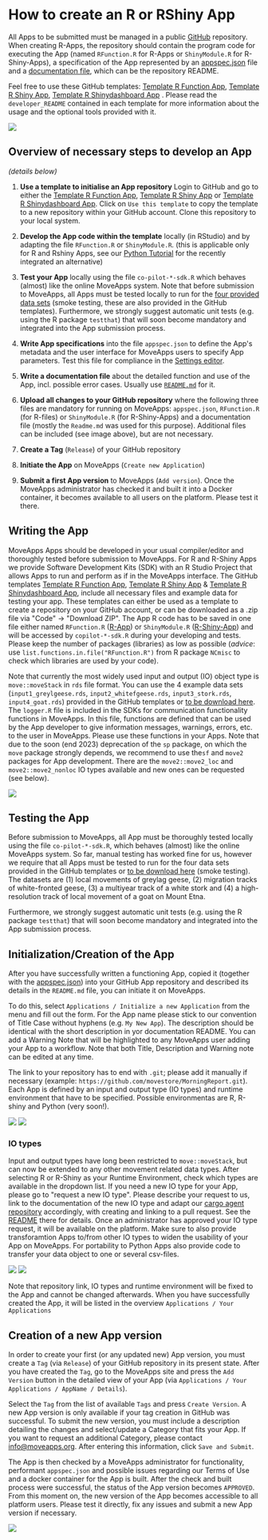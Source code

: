 # How to create an R or RShiny App

All Apps to be submitted must be managed in a public [GitHub](https://github.com) repository. When creating R-Apps, the repository should contain the program code for executing the App (named `RFunction.R` for R-Apps or `ShinyModule.R` for R-Shiny-Apps), a specification of the App represented by an [appspec.json](appspec.md) file and a [documentation file](README_file_description.md), which can be the repository README. 

Feel free to use these GitHub templates: [Template R Function App](https://github.com/movestore/Template_R_Function_App ':ignore'), [Template R Shiny App](https://github.com/movestore/Template_R_Shiny_App ':ignore'), [Template R Shinydashboard App](https://github.com/movestore/Template_R_Shinydashboard_App ':ignore') . Please read the `developer_README` contained in each template for more information about the usage and the optional tools provided with it.
     

![](../files/R_template.png)


## Overview of necessary steps to develop an App
*(details below)*

1. **Use a template to initialise an App repository** Login to GitHub and go to either the [Template R Function App](https://github.com/movestore/Template_R_Function_App ':ignore'), [Template R Shiny App](https://github.com/movestore/Template_R_Shiny_App ':ignore') or [Template R Shinydashboard App](https://github.com/movestore/Template_R_Shinydashboard_App ':ignore'). Click on `Use this template` to copy the template to a new repository within your GitHub account. Clone this repository to your local system.

1. **Develop the App code within the template** locally (in RStudio) and by adapting the file `RFunction.R` or `ShinyModule.R`. (this is applicable only for R and Rshiny Apps, see our [Python Tutorial](create_py_app.md) for the recently integrated an alternative)

2. **Test your App** locally using the file `co-pilot-*-sdk.R` which behaves (almost) like the online MoveApps system. Note that before submission to MoveApps, all Apps must be tested locally to run for the [four provided data sets](https://docs.moveapps.org/files/inputs_MoveApps_SmokeTesting_Nov2022.zip) (smoke testing, these are also provided in the GitHub templates). Furthermore, we strongly suggest automatic unit tests (e.g. using the R package `testthat`) that will soon become mandatory and integrated into the App submission process.  

3. **Write App specifications** into the file `appspec.json` to define the App's metadata and the user interface for MoveApps users to specify App parameters. Test this file for compliance in the [Settings editor](https://www.moveapps.org/apps/settingseditor ':ignore').

4. **Write a documentation file** about the detailed function and use of the App, incl. possible error cases. Usually use [`README.md`](README_file_description.md) for it.

5. **Upload all changes to your GitHub repository** where the following three files are mandatory for running on MoveApps: `appspec.json`, `RFunction.R` (for R-files) or `ShinyModule.R` (for R-Shiny-Apps) and a documentation file (mostly the `Readme.md` was used for this purpose). Additional files can be included (see image above), but are not necessary.

6. **Create a Tag** (`Release`) of your GitHub repository

7. **Initiate the App** on MoveApps (`Create new Application`)

8. **Submit a first App version** to MoveApps (`Add version`). Once the MoveApps administrator has checked it and built it into a Docker container, it becomes available to all users on the platform. Please test it there.


## Writing the App
MoveApps Apps should be developed in your usual compiler/editor and thoroughly tested before submission to MoveApps. For R and R-Shiny Apps we provide Software Development Kits (SDK) with an R Studio Project that allows Apps to run and perform as if in the MoveApps interface. The GitHub templates [Template R Function App](https://github.com/movestore/Template_R_Function_App ':ignore'), [Template R Shiny App](https://github.com/movestore/Template_R_Shiny_App ':ignore') & [Template R Shinydashboard App](https://github.com/movestore/Template_R_Shinydashboard_App ':ignore'), include all necessary files and example data for testing your app. These templates can either be used as a template to create a repository on your GitHub account, or can be downloaded as a .zip file via "Code" -> "Download ZIP". 
The App R code has to be saved in one file either named `RFunction.R` ([R-App](copilot-r-sdk.md)) or `ShinyModule.R` ([R-Shiny-App](copilot-shiny-sdk.md)) and will be accessed by `copilot-*-sdk.R` during your developing and tests. Please keep the number of packages (libraries) as low as possible (*advice*: use `list.functions.in.file("RFunction.R")` from R package `NCmisc` to check which libraries are used by your code).

Note that currently the most widely used input and output (IO) object type is `move::moveStack` in `rds` file format. You can use the 4 example data sets (`input1_greylgeese.rds`, `input2_whitefgeese.rds`, `input3_stork.rds`, `input4_goat.rds`) provided in the GitHub templates or [to be download here](https://docs.moveapps.org/files/inputs_MoveApps_SmokeTesting_Nov2022.zip). The `logger.R` file is included in the SDKs for communication functionality functions in MoveApps. In this file, functions are defined that can be used by the App developer to give information messages, warnings, errors, etc. to the user in MoveApps. Please use these functions in your Apps. Note that due to the soon (end 2023) deprecation of the `sp` package, on which the `move` package strongly depends, we recommend to use  the`sf` and `move2` packages for App development. There are the `move2::move2_loc` and `move2::move2_nonloc` IO types available and new ones can be requested (see below).

![](../files/Appdevel_rstudio.png)

## Testing the App
Before submission to MoveApps, all App must be thoroughly tested locally using the file `co-pilot-*-sdk.R`, which behaves (almost) like the online MoveApps system. So far, manual testing has worked fine for us, however we require that all Apps must be tested to run for the four data sets provided in the GitHub templates or [to be download here](https://docs.moveapps.org/files/inputs_MoveApps_SmokeTesting_Nov2022.zip) (smoke testing). The datasets are (1) local movements of greylag geese, (2) migration tracks of white-fronted geese, (3) a multiyear track of a white stork and (4) a high-resolution track of local movement of a goat on Mount Etna. 

Furthermore, we strongly suggest automatic unit tests (e.g. using the R package `testthat`) that will soon become mandatory and integrated into the App submission process.  

## Initialization/Creation of the App
After you have successfully written a functioning App, copied it (together with the [appspec.json](appspec.md)) into your GitHub App repository and described its details in the `README.md` file, you can initiate it on MoveApps.

To do this, select `Applications / Initialize a new Application` from the menu and fill out the form. For the App name please stick to our convention of Title Case without hyphens (e.g. `My New App`). The description should be identical with the short description in yor documentation README. You can add a Warning Note that will be highlighted to any MoveApps user adding your App to a workflow. Note that both Title, Description and Warning note can be edited at any time.

The link to your repository has to end with `.git`; please add it manually if necessary (example: `https://github.com/movestore/MorningReport.git`). 
Each App is defined by an input and output type (IO types) and runtime environment that have to be specified. Possible environmentas are R, R-shiny and Python (very soon!). 

![](../files/initializeApp.png)
![](../files/InitApp_IOtype.png)


### IO types
Input and output types have long been restricted to `move::moveStack`, but can now be extended to any other movement related data types. After selecting R or R-Shiny as your Runtime Environment, check which types are available in the dropdown list. If you need a new IO type for your App, please go to "request a new IO type". Please describe your request to us, link to the documentation of the new IO type and adapt our [cargo agent repository](https://github.com/movestore/cargo-agent-r) accordingly, with creating and linking to a pull request. See the [README](https://github.com/movestore/cargo-agent-r#readme) there for details. Once an administrator has approved your IO type request, it will be available on the platform. Make sure to also provide transforamtion Apps to/from other IO types to widen the usability of your App on MoveApps. For portability to Python Apps also provide code to transfer your data object to one or several csv-files.

![](../files/ReqNewIOtype.png)
![](../files/ReqNewIOtype2.png)

Note that repository link, IO types and runtime environment will be fixed to the App and cannot be changed afterwards. When you have successfully created the App, it will be listed in the overview `Applications / Your Applications`


## Creation of a new App version
In order to create your first (or any updated new) App version, you must create a `Tag` (via `Release`) of your GitHub repository in its present state. After you have created the `Tag`, go to the MoveApps site and press the `Add Version` button in the detailed view of your App (via `Applications / Your Applications / AppName / Details`).

Select the `Tag` from the list of available `Tags` and press `Create Version`. A new App version is only available if your tag creation in GitHub was successful. To submit the new version, you must include a description detailing the changes and select/update a Category that fits your App. If you want to request an additional Category, please contact info@moveapps.org. After entering this information, click `Save and Submit`.

The App is then checked by a MoveApps administrator for functionality, performant `appspec.json` and possible issues regarding our Terms of Use and a docker container for the App is built. After the check and built process were successful, the status of the App version becomes `APPROVED`. From this moment on, the new version of the App becomes accessible to all platform users. Please test it directly, fix any issues and submit a new App version if necessary.

![](../files/Appdevel_createNewAppVersion.png)
